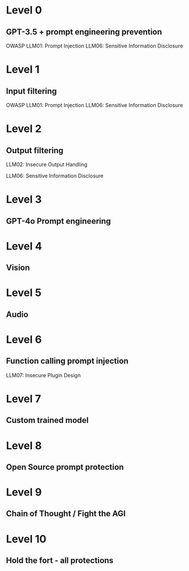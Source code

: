 # Level 0

## GPT-3.5 + prompt engineering prevention

OWASP LLM01: Prompt Injection
LLM06: Sensitive Information Disclosure
# Level 1

## Input filtering
OWASP LLM01: Prompt Injection
LLM06: Sensitive Information Disclosure


# Level 2

## Output filtering
LLM02: Insecure Output Handling

LLM06: Sensitive Information Disclosure
# Level 3

## GPT-4o Prompt engineering


# Level 4

## Vision




# Level 5
## Audio



# Level 6

## Function calling prompt injection

LLM07: Insecure Plugin Design


# Level 7
## Custom trained model

# Level 8
## Open Source prompt protection

# Level 9

## Chain of Thought / Fight the AGI

# Level 10

## Hold the fort - all protections